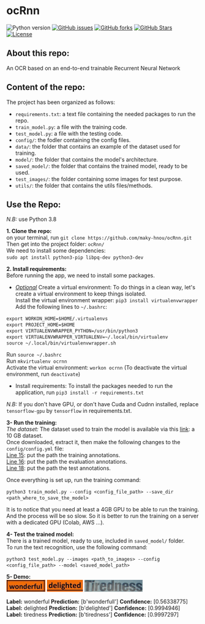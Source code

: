 # ocRnn  

![Python version][python-version]
[![GitHub issues][issues-image]][issues-url]
[![GitHub forks][fork-image]][fork-url]
[![GitHub Stars][stars-image]][stars-url]
[![License][license-image]][license-url]

## About this repo:  
An OCR based on an end-to-end trainable Recurrent Neural Network

## Content of the repo:  
The project has been organized as follows:  
- `requirements.txt`: a text file containing the needed packages to run the repo.  
- `train_model.py`: a file with the training code.  
- `test_model.py`: a file with the testing code.  
- `config/`: the fodler containing the config files.  
- `data/`: the folder that contains an example of the dataset used for training.  
- `model/`: the folder that contains the model's architecture.  
- `saved_model/`: the folder that contains the trained model, ready to be used.  
- `test_images/`: the folder containing some images for test purpose.  
- `utils/`: the folder that contains the utils files/methods.

## Use the Repo:  
*N.B:* use Python 3.8  

**1. Clone the repo:**  
on your terminal, run `git clone https://github.com/maky-hnou/ocRnn.git`  
Then get into the project folder: `ocRnn/`  
We need to install some dependencies:  
`sudo apt install python3-pip libpq-dev python3-dev`  

**2. Install requirements:**  
Before running the app, we need to install some packages.  
- *<ins>Optional</ins>* Create a virtual environment:  To do things in a clean way, let's create a virtual environment to keep things isolated.  
Install the virtual environment wrapper: `pip3 install virtualenvwrapper`  
Add the following lines to `~/.bashrc`:  
```
export WORKON_HOME=$HOME/.virtualenvs
export PROJECT_HOME=$HOME
export VIRTUALENVWRAPPER_PYTHON=/usr/bin/python3
export VIRTUALENVWRAPPER_VIRTUALENV=~/.local/bin/virtualenv
source ~/.local/bin/virtualenvwrapper.sh
```
Run `source ~/.bashrc`  
Run `mkvirtualenv ocrnn`  
Activate the virtual environment: `workon ocrnn` (To deactivate the virtual environment, run `deactivate`)  
- Install requirements: To install the packages needed to run the application, run `pip3 install -r requirements.txt`  

*N.B:* If you don't have GPU, or don't have Cuda and Cudnn installed, replace `tensorflow-gpu` by `tensorflow` in requirements.txt.

**3- Run the training:**  
*The dataset:*  The dataset used to train the model is available via this [link](https://www.robots.ox.ac.uk/~vgg/data/text/): a 10 GB dataset.  
Once downloaded, extract it, then make the following changes to the `config/config.yml` file:  
[Line 15](https://github.com/maky-hnou/ocRnn/blob/main/config/config.yml#L15): put the path the training annotations.  
[Line 16](https://github.com/maky-hnou/ocRnn/blob/main/config/config.yml#L16): put the path the evaluation annotations.  
[Line 18](https://github.com/maky-hnou/ocRnn/blob/main/config/config.yml#L18): put the path the test annotations.

Once everything is set up, run the training command:  
```
python3 train_model.py --config <config_file_path> --save_dir <path_where_to_save_the_model>
```
It is to notice that you need at least a 4GB GPU to be able to run the training. And the process will be so slow. So it is better to run the training on a server with a dedicated GPU (Colab, AWS ...).

 **4- Test the trained model:**  
 There is a trained model, ready to use, included in `saved_model/` folder.  
 To run the text recognition, use the following command:  
 ```
 python3 test_model.py --images <path_to_images> --config <config_file_path> --model <saved_model_path>
 ```

 **5- Demo:**  
![Wonderful](test_images/4_Wonderful.png)
![Delighted](test_images/5_Delighted.png)
![Tiredness](test_images/6_Tiredness.png)

**Label:** wonderful  **Prediction:** [b'wonderfull'] **Confidence:** [0.56338775]  
**Label:** delighted  **Prediction:** [b'delighted'] **Confidence:** [0.9994946]  
**Label:** tiredness  **Prediction:** [b'tiredness'] **Confidence:** [0.9997297]  

[python-version]:https://img.shields.io/badge/python-3.8-brightgreen.svg
[issues-image]:https://img.shields.io/github/issues/maky-hnou/ocRnn.svg
[issues-url]:https://github.com/maky-hnou/ocRnn/issues
[fork-image]:https://img.shields.io/github/forks/maky-hnou/ocRnn.svg
[fork-url]:https://github.com/maky-hnou/ocRnn/network/members
[stars-image]:https://img.shields.io/github/stars/maky-hnou/ocRnn.svg
[stars-url]:https://github.com/maky-hnou/ocRnn/stargazers
[license-image]:https://img.shields.io/github/license/maky-hnou/ocRnn.svg
[license-url]:https://github.com/maky-hnou/ocRnn/blob/main/LICENSE

